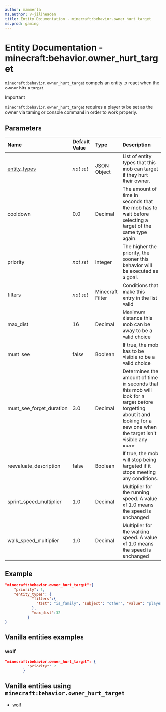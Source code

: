 ```yaml
---
author: mammerla
ms.author: v-jillheaden
title: Entity Documentation - minecraft:behavior.owner_hurt_target
ms.prod: gaming
---
```


# Entity Documentation - minecraft:behavior.owner_hurt_target

`minecraft:behavior.owner_hurt_target` compels an entity to react when the owner hits a target.

>[!IMPORTANT]
> `minecraft:behavior.owner_hurt_target` requires a player to be set as the owner via taming or console command in order to work properly.

## Parameters

|Name |Default Value  |Type  |Description  |
|:----------|:----------|:----------|:----------|
|[entity_types](../Definitions/NestedTables/entity_types.md)|*not set* | JSON Object| List of entity types that this mob can target if they hurt their owner.|
|cooldown | 0.0 | Decimal |The amount of time in seconds that the mob has to wait before selecting a target of the same type again. |
| priority|*not set*|Integer|The higher the priority, the sooner this behavior will be executed as a goal.|
| filters| *not set*|Minecraft Filter|  Conditions that make this entry in the list valid |
| max_dist| 16| Decimal| Maximum distance this mob can be away to be a valid choice |
| must_see| false| Boolean| If true, the mob has to be visible to be a valid choice |
| must_see_forget_duration| 3.0| Decimal| Determines the amount of time in seconds that this mob will look for a target before forgetting about it and looking for a new one when the target isn't visible any more |
| reevaluate_description| false| Boolean| If true, the mob will stop being targeted if it stops meeting any conditions. |
| sprint_speed_multiplier| 1.0| Decimal| Multiplier for the running speed. A value of 1.0 means the speed is unchanged |
| walk_speed_multiplier| 1.0| Decimal| Multiplier for the walking speed. A value of 1.0 means the speed is unchanged |

## Example

```json
"minecraft:behavior.owner_hurt_target":{
    "priority": 2,
    "entity_types": {
            "filters":{
              "test": "is_family", "subject": "other", "value": "player"
            },
            "max_dist":32
          }
}
```

## Vanilla entities examples

### wolf

```json
"minecraft:behavior.owner_hurt_target": {
          "priority": 2
        }
```

## Vanilla entities using `minecraft:behavior.owner_hurt_target`

- [wolf](../../../../Source/VanillaBehaviorPack_Snippets/entities/wolf.md)
